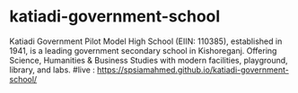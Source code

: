 # katiadi-government-school
Katiadi Government Pilot Model High School (EIIN: 110385), established in 1941, is a leading government secondary school in Kishoreganj. Offering Science, Humanities &amp; Business Studies with modern facilities, playground, library, and labs.
#live : https://spsiamahmed.github.io/katiadi-government-school/
